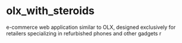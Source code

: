 # olx_with_steroids
e-commerce web application similar to OLX, designed exclusively for retailers specializing in refurbished phones and other gadgets r
